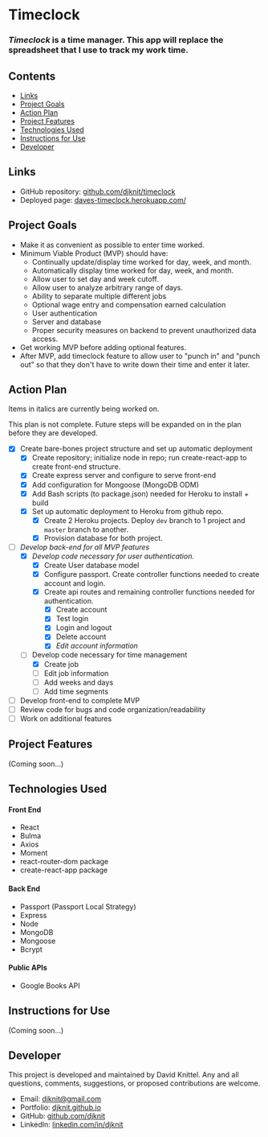 # Timeclock

### _Timeclock_ is a time manager. This app will replace the spreadsheet that I use to track my work time.

## Contents
* [Links](#links)
* [Project Goals](#project-goals)
* [Action Plan](#action-plan)
* [Project Features](#project-features)
* [Technologies Used](#technologies-used)
* [Instructions for Use](#instructions-for-use)
* [Developer](#developer)

## Links
* GitHub repository: [github.com/djknit/timeclock](https://github.com/djknit/timeclock)
* Deployed page: [daves-timeclock.herokuapp.com/](https://daves-timeclock.herokuapp.com/)

## Project Goals
* Make it as convenient as possible to enter time worked.
* Minimum Viable Product (MVP) should have:
  * Continually update/display time worked for day, week, and month.
  * Automatically display time worked for day, week, and month.
  * Allow user to set day and week cutoff.
  * Allow user to analyze arbitrary range of days.
  * Ability to separate multiple different jobs
  * Optional wage entry and compensation earned calculation
  * User authentication
  * Server and database
  * Proper security measures on backend to prevent unauthorized data access.
* Get working MVP before adding optional features.
* After MVP, add timeclock feature to allow user to "punch in" and "punch out" so that they don't have to write down their time and enter it later.

## Action Plan
Items in italics are currently being worked on.

This plan is not complete. Future steps will be expanded on in the plan before they are developed. 

* [x] Create bare-bones project structure and set up automatic deployment
  * [x] Create repository; initialize node in repo; run create-react-app to create front-end structure.
  * [x] Create express server and configure to serve front-end
  * [x] Add configuration for Mongoose (MongoDB ODM)
  * [x] Add Bash scripts (to package.json) needed for Heroku to install + build
  * [x] Set up automatic deployment to Heroku from github repo.
    * [x] Create 2 Heroku projects. Deploy `dev` branch to 1 project and `master` branch to another.
    * [x] Provision database for both project.
* [ ] _Develop back-end for all MVP features_
  * [x] _Develop code necessary for user authentication._
    * [x] Create User database model
    * [x] Configure passport. Create controller functions needed to create account and login.
    * [x] Create api routes and remaining controller functions needed for authentication.
      * [x] Create account
      * [x] Test login
      * [x] Login and logout
      * [x] Delete account
      * [x] _Edit account information_
  * [ ] Develop code necessary for time management
    * [x] Create job
    * [ ] Edit job information
    * [ ] Add weeks and days
    * [ ] Add time segments
* [ ] Develop front-end to complete MVP
* [ ] Review code for bugs and code organization/readability
* [ ] Work on additional features

## Project Features
(Coming soon...)

## Technologies Used
#### Front End
* React
* Bulma
* Axios
* Moment
* react-router-dom package
* create-react-app package

#### Back End
* Passport (Passport Local Strategy)
* Express
* Node
* MongoDB
* Mongoose
* Bcrypt

#### Public APIs
* Google Books API

## Instructions for Use
(Coming soon...)

## Developer
This project is developed and maintained by David Knittel. Any and all questions, comments, suggestions, or proposed contributions are welcome.
* Email: [djknit@gmail.com](mailto:djknit@gmail.com)
* Portfolio: [djknit.github.io](https://djknit.github.io/)
* GitHub: [github.com/djknit](https://github.com/djknit)
* LinkedIn: [linkedin.com/in/djknit](https://www.linkedin.com/in/djknit/)